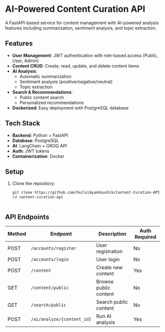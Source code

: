 # AI-Powered Content Curation API

A FastAPI-based service for content management with AI-powered analysis features including summarization, sentiment analysis, and topic extraction.

## Features

- **User Management**: JWT authentication with role-based access (Public, User, Admin)
- **Content CRUD**: Create, read, update, and delete content items
- **AI Analysis**:
  - Automatic summarization
  - Sentiment analysis (positive/negative/neutral)
  - Topic extraction
- **Search & Recommendations**:
  - Public content search
  - Personalized recommendations
- **Dockerized**: Easy deployment with PostgreSQL database

## Tech Stack

- **Backend**: Python + FastAPI
- **Database**: PostgreSQL
- **AI**: LangChain + GROQ API
- **Auth**: JWT tokens
- **Containerization**: Docker

## Setup

1. Clone the repository:
   ```bash
   git clone https://github.com/FazlulAyanKoushik/Content-Curation-API.git
   cd content-curation-api
   


## API Endpoints

| Method | Endpoint                     | Description                  | Auth Required |
|--------|------------------------------|------------------------------|---------------|
| POST   | `/accounts/register`             | User registration            | No            |
| POST   | `/accounts/login`                | User login                   | No            |
| POST   | `/content`                   | Create new content           | Yes           |
| GET    | `/content/public`            | Browse public content        | No            |
| GET    | `/search/public`             | Search public content        | No            |
| POST   | `/ai/analyze/{content_id}`   | Run AI analysis              | Yes           |